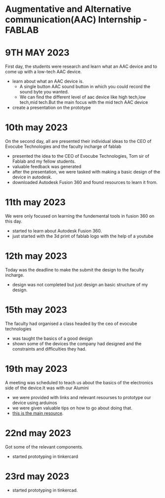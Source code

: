# Augmentative and Alternative communication(AAC) Internship -FABLAB 


# 9TH MAY 2023
 First day, the students were research and learn what an AAC device and to come up with a low-tech AAC device.

* learn about what an AAC device is.
    + A single button AAC sound button in which you could record the sound byte you wanted. 
    + We can find the different level of aac device like high tech,low tech,mid tech.But the main focus with the mid tech AAC device
* create a presentation on the prototype


# 10th may 2023
On the second day, all are presented their individual ideas to the CEO of Evocube Technologies and the faculty incharge of fablab

* presented the idea to the CEO of Evocube Technologies, Tom sir of Fablab and my fellow students.
* valuable feedback was generated
* after the presentation, we were tasked with making a basic design of the device in autodesk.
* downloaded Autodesk Fusion 360 and found resources to learn it from.


# 11th may 2023
We were only focused on learning the fundemental tools in fusion 360 on this day.

* started to learn about Autodesk Fusion 360.
* just started with the 3d print of fablab logo with the help of a youtube


# 12th may 2023
Today was the deadline to make the submit the design to the faculty incharge.
* design was not completed but just design an basic structure of my design.

# 15th may 2023
The faculty had organised a class headed by the ceo of evocube technologies 

* was taught the basics of a good design 
* shown some of the devices the company had designed and the constraints and difficulties they had.


# 19th may 2023
A meeting was scheduled to teach us about the basics of the electronics side of the device.It was with our Alumini

* we were provided with links and relevant resourses to prototype our device using arduinos 
* we were given valuable tips on how to go about doing that.
* [this is the main resource](https://www.instructables.com/Audio-Player-Using-Arduino-With-Micro-SD-Card/).


# 22nd may 2023
Got some of the relevant components.

* started prototyping in tinkercard

# 23rd may 2023
* started prototyping in tinkercad.


